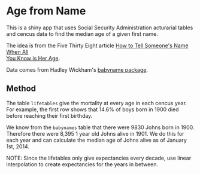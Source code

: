 # Age from Name

This is a shiny app that uses Social Security Administration acturarial tables
and cencus data to find the median age of a given first name.

The idea is from the Five Thirty Eight article [How to Tell Someone's Name When All  
You Know is Her Age](http://fivethirtyeight.com/features/how-to-tell-someones-age-when-all-you-know-is-her-name/#ss-2).

Data comes from Hadley Wickham's [babyname package](https://github.com/hadley/babynames).

## Method

The table `lifetables` give the mortality at every age in each cencus year. For
example, the first row shows that 14.6% of boys born in 1900 died before reaching
their first birthday. 

We know from the `babynames` table that there were 9830 Johns born in 1900. Therefore
there were 8,395 1 year old Johns alive in 1901. We do this for each year and can 
calculate the median age of Johns alive as of January 1st, 2014.

NOTE: Since the lifetables only give expectancies every decade, use linear interpolation to create expectancies for the years in between.